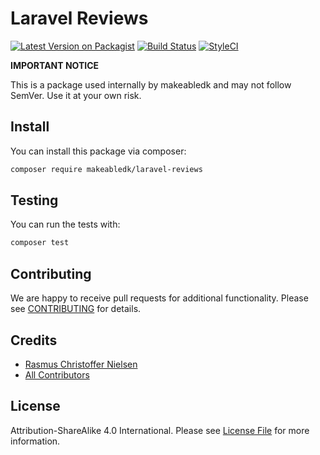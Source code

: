 
# Laravel Reviews

[![Latest Version on Packagist](https://img.shields.io/packagist/v/makeabledk/laravel-reviews.svg?style=flat-square)](https://packagist.org/packages/makeabledk/laravel-reviews)
[![Build Status](https://img.shields.io/travis/makeabledk/laravel-reviews/master.svg?style=flat-square)](https://travis-ci.org/makeabledk/laravel-reviews)
[![StyleCI](https://styleci.io/repos/117670716/shield?branch=master)](https://styleci.io/repos/117670716)


**IMPORTANT NOTICE** 

This is a package used internally by makeabledk and may not follow SemVer. Use it at your own risk.


## Install

You can install this package via composer:

``` bash
composer require makeabledk/laravel-reviews
```

## Testing

You can run the tests with:

```bash
composer test
```

## Contributing

We are happy to receive pull requests for additional functionality. Please see [CONTRIBUTING](CONTRIBUTING.md) for details.

## Credits

- [Rasmus Christoffer Nielsen](https://github.com/rasmuscnielsen)
- [All Contributors](../../contributors)

## License

Attribution-ShareAlike 4.0 International. Please see [License File](LICENSE.md) for more information.